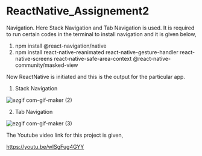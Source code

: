 
# ReactNative_Assignement2
Navigation.
Here Stack Navigation and Tab Navigation is used.
It is required to run certain codes in the terminal to install navigation and it is given below,

 1. npm install @react-navigation/native
 2. npm install react-native-reanimated react-native-gesture-handler react-native-screens react-native-safe-area-context @react-native-community/masked-view

Now ReactNative is initiated and this is the output for the particular app.
1. Stack Navigation 

![ezgif com-gif-maker (2)](https://user-images.githubusercontent.com/84028364/124508641-f9a10880-dded-11eb-8c86-f6179a27c4e4.gif)

2. Tab Navigation

![ezgif com-gif-maker (3)](https://user-images.githubusercontent.com/84028364/124508637-f73eae80-dded-11eb-91f1-4c13caa9da9e.gif)



The Youtube video link for this project is given,                                                                                                                                       

https://youtu.be/wISgFug4GYY 
